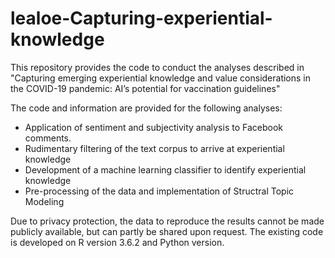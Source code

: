 # lealoe-Capturing-experiential-knowledge
This repository provides the code to conduct the analyses described in "Capturing emerging experiential knowledge and value considerations in the COVID-19 pandemic: AI’s potential for vaccination guidelines"

The code and information are provided for the following analyses: 
- Application of sentiment and subjectivity analysis to Facebook comments.
- Rudimentary filtering of the text corpus to arrive at experiential knowledge
- Development of a machine learning classifier to identify experiential knowledge
- Pre-processing of the data and implementation of Structral Topic Modeling

Due to privacy protection, the data to reproduce the results cannot be made publicly available, but can partly be shared upon request. The existing code is developed on R version 3.6.2 and Python version. 
